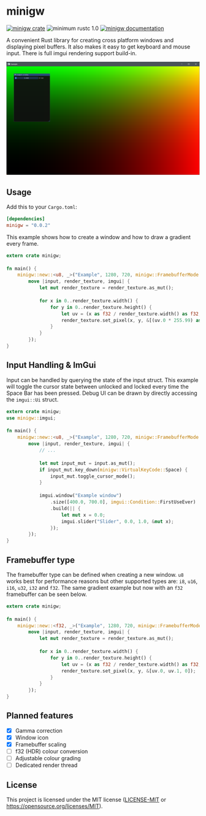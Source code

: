 minigw
======

[![minigw crate](https://img.shields.io/crates/v/minigw.svg)](https://crates.io/crates/minigw)
![minimum rustc 1.0](https://img.shields.io/badge/rustc-1.0+-red.svg)
[![minigw documentation](https://docs.rs/minigw/badge.svg)](https://docs.rs/minigw)

A convenient Rust library for creating cross platform windows and displaying pixel buffers. It also makes it easy to get keyboard and mouse input. There is full imgui rendering support build-in.

![Example](screenshots/example.png)

## Usage
Add this to your `Cargo.toml`:
```toml
[dependencies]
minigw = "0.0.2"
```
This example shows how to create a window and how to draw a gradient every frame.
```rust
extern crate minigw;

fn main() {
    minigw::new::<u8, _>("Example", 1280, 720, minigw::FramebufferMode::Resizable(1.0), None,
        move |input, render_texture, imgui| {  
            let mut render_texture = render_texture.as_mut();

            for x in 0..render_texture.width() {
                for y in 0..render_texture.height() {
                    let uv = (x as f32 / render_texture.width() as f32, y as f32 / render_texture.height() as f32);
                    render_texture.set_pixel(x, y, &[(uv.0 * 255.99) as u8, (uv.1 * 255.99) as u8, 0]);
                }
            }
        });
}
```
## Input Handling & ImGui
Input can be handled by querying the state of the input struct. This example will toggle the cursor state between unlocked and locked every time the Space Bar has been pressed. Debug UI can be drawn by directly accessing the `imgui::Ui` struct.
```rust
extern crate minigw;
use minigw::imgui;

fn main() {
    minigw::new::<u8, _>("Example", 1280, 720, minigw::FramebufferMode::Resizable(1.0), None,
        move |input, render_texture, imgui| {
            // ...

            let mut input_mut = input.as_mut();
            if input_mut.key_down(minigw::VirtualKeyCode::Space) {
                input_mut.toggle_cursor_mode();
            }

            imgui.window("Example window")
                .size([400.0, 700.0], imgui::Condition::FirstUseEver)
                .build(|| {
                    let mut x = 0.0;
                    imgui.slider("Slider", 0.0, 1.0, &mut x);
                });
        });
}
```

## Framebuffer type
The framebuffer type can be defined when creating a new window. `u8` works best for performance reasons but other supported types are: `i8`, `u16`, `i16`, `u32`, `i32` and `f32`. The same gradient example but now with an `f32` framebuffer can be seen below.
```rust
extern crate minigw;

fn main() {
    minigw::new::<f32, _>("Example", 1280, 720, minigw::FramebufferMode::Resizable(1.0), None,
        move |input, render_texture, imgui| {  
            let mut render_texture = render_texture.as_mut();

            for x in 0..render_texture.width() {
                for y in 0..render_texture.height() {
                    let uv = (x as f32 / render_texture.width() as f32, y as f32 / render_texture.height() as f32);
                    render_texture.set_pixel(x, y, &[uv.0, uv.1, 0]);
                }
            }
        });
}
```

## Planned features
- [X] Gamma correction
- [X] Window icon
- [X] Framebuffer scaling
- [ ] f32 (HDR) colour conversion
- [ ] Adjustable colour grading
- [ ] Dedicated render thread

## License
This project is licensed under the MIT license ([LICENSE-MIT](LICENSE-MIT) or https://opensource.org/licenses/MIT).